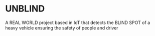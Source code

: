 # UNBLIND
A REAL WORLD project based in IoT that detects the BLIND SPOT of a heavy vehicle ensuring the safety of people and driver
